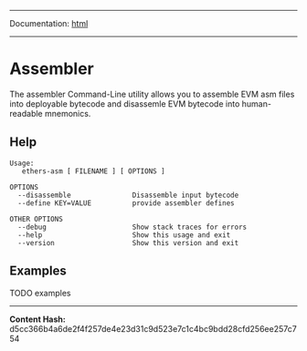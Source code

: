 -----

Documentation: [html](https://docs-beta.ethers.io/)

-----


Assembler
=========


The assembler Command-Line utility allows you to assemble EVM asm files
into deployable bytecode and disassemle EVM bytecode into human-readable
mnemonics.


Help
----



```
Usage:
   ethers-asm [ FILENAME ] [ OPTIONS ]

OPTIONS
  --disassemble               Disassemble input bytecode
  --define KEY=VALUE          provide assembler defines

OTHER OPTIONS
  --debug                     Show stack traces for errors
  --help                      Show this usage and exit
  --version                   Show this version and exit
```



Examples
--------


TODO examples



-----
**Content Hash:** d5cc366b4a6de2f4f257de4e23d31c9d523e7c1c4bc9bdd28cfd256ee257c754